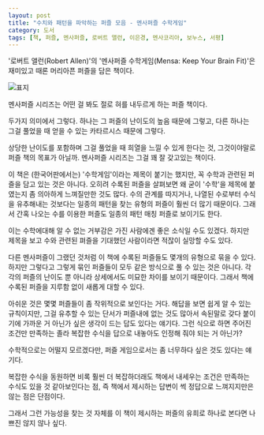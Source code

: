 ```yaml
---
layout: post
title: "수치와 패턴을 파악하는 퍼즐 모음 - 멘사퍼즐 수학게임"
category: 도서
tags: [책, 퍼즐, 멘사퍼즐, 로버트 앨런, 이은경, 멘사코리아, 보누스, 서평]
---
```


'로버트 앨런(Robert Allen)'의
'멘사퍼즐 수학게임(Mensa: Keep Your Brain Fit)'은
재미있고 때론 머리아픈 퍼즐을 담은 책이다.

![표지](https://images2.imgbox.com/b0/3e/jnrgMLZt_o.jpg)

멘사퍼즐 시리즈는 어떤 걸 봐도 절로 혀를 내두르게 하는 퍼즐 책이다.

두가지 의미에서 그렇다.
하나는 그 퍼즐의 난이도의 높음 때문에 그렇고,
다른 하나는 그걸 풀었을 때 얻을 수 있는 카타르시스 때문에 그렇다.

상당한 난이도를 포함하며 그걸 풀었을 때 희열을 느낄 수 있게 한다는 것,
그것이야말로 퍼즐 책의 목표가 아닐까.
멘사퍼즐 시리즈는 그걸 꽤 잘 갖고있는 책이다.

이 책은 (한국어판에서는) '수학게임'이라는 제목이 붙기는 했지만,
꼭 수학과 관련된 퍼즐을 담고 있는 것은 아니다.
오히려 수록된 퍼즐을 살펴보면 왜 굳이 '수학'을 제목에 붙였는지 좀 의아하게 느껴질만한 것도 많다.
수의 관계를 따지거나, 나열된 수로부터 수식을 유추해내는 것보다는
일종의 패턴을 찾는 유형의 퍼즐이 훨씬 더 많기 때문이다.
그래서 간혹 나오는 수를 이용한 퍼즐도 일종의 패턴 매칭 퍼즐로 보이기도 한다.

이는 수학에대해 알 수 없는 거부감은 가진 사람에겐 좋은 소식일 수도 있겠다.
하지만 제목을 보고 수와 관련된 펴즐을 기대했던 사람이라면 적잖이 실망할 수도 있다.

다른 멘사퍼즐이 그랬던 것처럼
이 책에 수록된 퍼즐들도 몇개의 유형으로 묶을 수 있다.
하지만 그렇다고 그렇게 묶인 퍼즐들이 모두 같은 방식으로 풀 수 있는 것은 아니다.
각각의 퍼즐의 난이도 뿐 아니라 상세에서도 미묘한 차이를 보이기 때문이다.
그래서 책에 수록된 퍼즐을 지루함 없이 새롭게 대할 수 있다.

아쉬운 것은 몇몇 퍼즐들이 좀 작위적으로 보인다는 거다.
해답을 보면 쉽게 알 수 있는 규칙이지만,
그걸 유추할 수 있는 단서가 퍼즐내에 없는 것도 많아서
속된말로 갖다 붙이기에 가까운 거 아닌가 싶은 생각이 드는 답도 있다는 얘기다.
그런 식으로 하면 주어진 조건만 만족하는 졸라 복잡한 수식을 답으로 내놓아도 인정해 줘야 되는 거 아닌가?

수학적으로는 어떨지 모르겠다만,
퍼즐 게임으로서는 좀 너무하다 싶은 것도 있다는 얘기다.

복잡한 수식을 동원하면 비록 훨씬 더 복잡하더래도 책에서 내세우는 조건은 만족하는 수식도 있을 것 같아보인다는 점,
즉 책에서 제시하는 답변이 썩 정답으로 느껴지지만은 않는 점은 단점이다.

그래서 그런 가능성을 찾는 것 자체를 이 책이 제시하는 퍼즐의 유희로 하나로 본다면
나쁘진 않지 않나 싶다.
